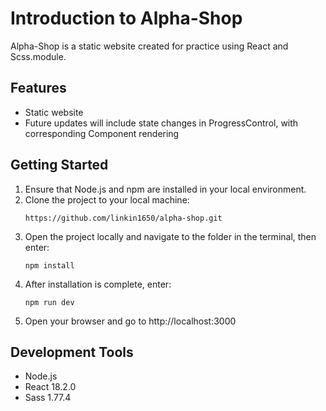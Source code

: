 # Introduction to Alpha-Shop

Alpha-Shop is a static website created for practice using React and Scss.module.

## Features

- Static website
- Future updates will include state changes in ProgressControl, with corresponding Component rendering

## Getting Started

1. Ensure that Node.js and npm are installed in your local environment.
2. Clone the project to your local machine:
   ```
   https://github.com/linkin1650/alpha-shop.git
   ```
3. Open the project locally and navigate to the folder in the terminal, then enter:
   ```
   npm install
   ```
4. After installation is complete, enter:
   ```
   npm run dev
   ```
5. Open your browser and go to http://localhost:3000

## Development Tools

- Node.js
- React 18.2.0
- Sass 1.77.4
